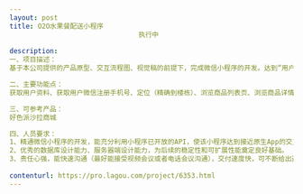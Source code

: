 ```yaml
---                
layout: post       
title: O2O水果餐配送小程序
                                执行中
           
description: 
一、项目描述：
基于本公司提供的产品原型、交互流程图、视觉稿的前提下，完成微信小程序的开发。达到“用户线上下单，线下配送”的产品目标。

二、主要功能点：
获取用户资料、获取用户微信注册手机号、定位（精确到楼栋）、浏览商品列表页、浏览商品详情页、微信支付、追踪订单、内嵌视频播放、内嵌评论组件、微信模板消息、邀请码机制、优惠券领取+核销、微信扫码、H5页面播放视频等

三、可参考产品：
好色派沙拉商城

四、人员要求：
1、精通微信小程序的开发，能充分利用小程序已开放的API，使该小程序达到接近原生App的交互体验；
2、优秀的数据库设计能力、服务器端设计能力，为后续的稳定性和可扩展性能奠定良好基础。
3、责任心强，能快速沟通（最好能接受视频会议或者电话会议沟通），交付速度快，可不断给出迭代改进的版本。
     
contenturl: https://pro.lagou.com/project/6353.html      
---                 
```

